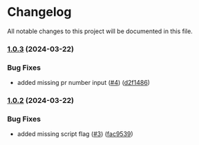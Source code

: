 # Changelog

All notable changes to this project will be documented in this file.

### [1.0.3](https://github.com/hey-car/action-ecr-scan/compare/v1.0.2...v1.0.3) (2024-03-22)


### Bug Fixes

* added missing pr number input ([#4](https://github.com/hey-car/action-ecr-scan/issues/4)) ([d2f1486](https://github.com/hey-car/action-ecr-scan/commit/d2f1486cd8db047a07dd908bda6dcd1318f8ae35))

### [1.0.2](https://github.com/hey-car/action-ecr-scan/compare/v1.0.1...v1.0.2) (2024-03-22)


### Bug Fixes

* added missing script flag ([#3](https://github.com/hey-car/action-ecr-scan/issues/3)) ([fac9539](https://github.com/hey-car/action-ecr-scan/commit/fac95394310bc663612dcf52c35e1bf8d49feec4))

